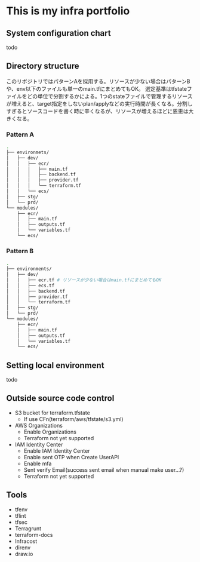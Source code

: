 # This is my infra portfolio

## System configuration chart

todo

## Directory structure

このリポジトリではパターンAを採用する。リソースが少ない場合はパターンBや、env以下のファイルも単一のmain.tfにまとめてもOK。
選定基準はtfstateファイルをどの単位で分割するかによる。1つのstateファイルで管理するリソースが増えると、target指定をしないplan/applyなどの実行時間が長くなる。分割しすぎるとソースコードを書く時に辛くなるが、リソースが増えるほどに恩恵は大きくなる。

### Pattern A

```sh
.
├── environmets/
│   ├── dev/
│   │   ├── ecr/
│   │   │   ├── main.tf
│   │   │   ├── backend.tf
│   │   │   ├── provider.tf
│   │   │   └── terraform.tf
│   │   └── ecs/
│   ├── stg/
│   └── prd/
└── modules/
    ├── ecr/
    │   ├── main.tf
    │   ├── outputs.tf
    │   └── variables.tf
    └── ecs/
```

### Pattern B

```sh
.
├── environments/
│   ├── dev/
│   │   ├── ecr.tf # リソースが少ない場合はmain.tfにまとめてもOK
│   │   ├── ecs.tf
│   │   ├── backend.tf
│   │   ├── provider.tf
│   │   └── terraform.tf
│   ├── stg/
│   └── prd/
└── modules/
    ├── ecr/
    │   ├── main.tf
    │   ├── outputs.tf
    │   └── variables.tf
    └── ecs/
```

## Setting local environment

todo

## Outside source code control

- S3 bucket for terraform.tfstate
  - If use CFn(terraform/aws/tfstate/s3.yml)
- AWS Organizations
  - Enable Organizations
  - Terraform not yet supported
- IAM Identity Center
  - Enable IAM Identity Center
  - Enable sent OTP when Create UserAPI
  - Enable mfa
  - Sent verify Email(success sent email when manual make user...?)
  - Terraform not yet supported

## Tools

- tfenv
- tflint
- tfsec
- Terragrunt
- terraform-docs
- Infracost
- direnv
- draw.io
